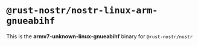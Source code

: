 # `@rust-nostr/nostr-linux-arm-gnueabihf`

This is the **armv7-unknown-linux-gnueabihf** binary for `@rust-nostr/nostr`
